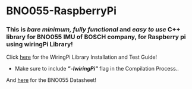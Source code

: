 # BNO055-RaspberryPi

### This is ***bare minimum, fully functional*** and ***easy to use*** C++ library for BNO055 IMU of BOSCH company, for Raspberry pi using wiringPi Library!

Click [here](http://wiringpi.com/download-and-install/) for the WiringPi Library Installation and Test Guide!
* Make sure to include ***"-lwiringPi"*** flag in the Compilation Process..

And [here](https://cdn-shop.adafruit.com/datasheets/BST_BNO055_DS000_12.pdf) for the BNO055 Datasheet!